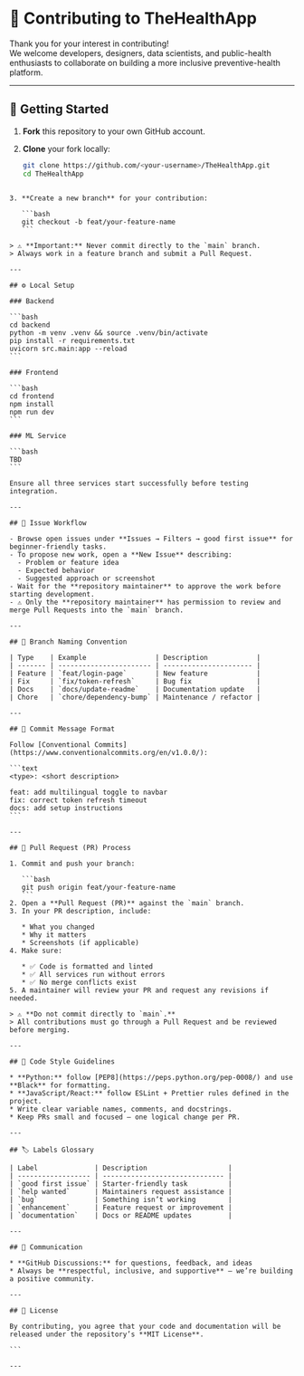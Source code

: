 # 🤝 Contributing to TheHealthApp

Thank you for your interest in contributing!  
We welcome developers, designers, data scientists, and public-health enthusiasts to collaborate on building a more inclusive preventive-health platform.

---

## 🧭 Getting Started

1. **Fork** this repository to your own GitHub account.  
2. **Clone** your fork locally:

   ```bash
   git clone https://github.com/<your-username>/TheHealthApp.git
   cd TheHealthApp
````

3. **Create a new branch** for your contribution:

   ```bash
   git checkout -b feat/your-feature-name
   ```

> ⚠️ **Important:** Never commit directly to the `main` branch.
> Always work in a feature branch and submit a Pull Request.

---

## ⚙️ Local Setup

### Backend

```bash
cd backend
python -m venv .venv && source .venv/bin/activate
pip install -r requirements.txt
uvicorn src.main:app --reload
```

### Frontend

```bash
cd frontend
npm install
npm run dev
```

### ML Service

```bash
TBD
```

Ensure all three services start successfully before testing integration.

---

## 🧩 Issue Workflow

- Browse open issues under **Issues → Filters → good first issue** for beginner-friendly tasks.  
- To propose new work, open a **New Issue** describing:
  - Problem or feature idea  
  - Expected behavior  
  - Suggested approach or screenshot  
- Wait for the **repository maintainer** to approve the work before starting development.  
- ⚠️ Only the **repository maintainer** has permission to review and merge Pull Requests into the `main` branch.

---

## 🧱 Branch Naming Convention

| Type    | Example                 | Description            |
| ------- | ----------------------- | ---------------------- |
| Feature | `feat/login-page`       | New feature            |
| Fix     | `fix/token-refresh`     | Bug fix                |
| Docs    | `docs/update-readme`    | Documentation update   |
| Chore   | `chore/dependency-bump` | Maintenance / refactor |

---

## 🧼 Commit Message Format

Follow [Conventional Commits](https://www.conventionalcommits.org/en/v1.0.0/):

```text
<type>: <short description>

feat: add multilingual toggle to navbar  
fix: correct token refresh timeout  
docs: add setup instructions
```

---

## 🔁 Pull Request (PR) Process

1. Commit and push your branch:

   ```bash
   git push origin feat/your-feature-name
   ```
2. Open a **Pull Request (PR)** against the `main` branch.
3. In your PR description, include:

   * What you changed
   * Why it matters
   * Screenshots (if applicable)
4. Make sure:

   * ✅ Code is formatted and linted
   * ✅ All services run without errors
   * ✅ No merge conflicts exist
5. A maintainer will review your PR and request any revisions if needed.

> ⚠️ **Do not commit directly to `main`.**
> All contributions must go through a Pull Request and be reviewed before merging.

---

## 🧠 Code Style Guidelines

* **Python:** follow [PEP8](https://peps.python.org/pep-0008/) and use **Black** for formatting.
* **JavaScript/React:** follow ESLint + Prettier rules defined in the project.
* Write clear variable names, comments, and docstrings.
* Keep PRs small and focused — one logical change per PR.

---

## 🏷️ Labels Glossary

| Label              | Description                    |
| ------------------ | ------------------------------ |
| `good first issue` | Starter-friendly task          |
| `help wanted`      | Maintainers request assistance |
| `bug`              | Something isn’t working        |
| `enhancement`      | Feature request or improvement |
| `documentation`    | Docs or README updates         |

---

## 💬 Communication

* **GitHub Discussions:** for questions, feedback, and ideas
* Always be **respectful, inclusive, and supportive** — we’re building a positive community.

---

## 📜 License

By contributing, you agree that your code and documentation will be released under the repository’s **MIT License**.

```

---

